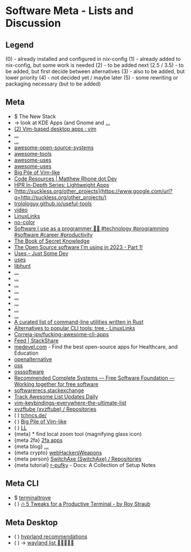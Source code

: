 # Software Meta - Lists and Discussion

## Legend

(0) - already installed and configured in nix-config
(1) - already added to nix-config, but some work is needed
(2) - to be added next
(2.5 / 3.5) - to be added, but first decide between alternatives
(3) - also to be added, but lower priority
(4) - not decided yet / maybe later
(5) - some rewriting or packaging necessary (but to be added)

## Meta

* $$$$$ The New Stack
* → look at KDE Apps (and Gnome and [...](https://www.xfce.org/projects)
* [(2) Vim-based desktop apps : vim](https://www.reddit.com/r/vim/comments/zacm9i/vimbased_desktop_apps/)
* [...](https://github.com/denisdubochevalier?tab=repositories)
* [...](https://github.com/samuela?tab=repositories)
* [awesome-open-source-systems](https://github.com/ishanvyas22/awesome-open-source-systems)
* [awesome-tools](https://github.com/kodsnack/awesome-tools)
* [awesome-uses](https://github.com/tvanantwerp/awesome-uses)
* [awesome-uses](https://github.com/wesbos/awesome-uses)
* [Big Pile of Vim-like](https://vim.reversed.top/)
* [Code Resources | Matthew Rhone dot Dev](https://matthewrhone.dev/resources/)
* [HPR In-Depth Series: Lightweight Apps](https://www.google.com/url?q=http://hackerpublicradio.org/series.php?id%3D11)
* [http://suckless.org/other_projects](https://www.google.com/url?q=http://suckless.org/other_projects/)
* [trolologuy.github.io/useful-tools](https://trolologuy.github.io/useful-tools/)
* [video](https://www.youtube.com/@AwesomeOpenSource)
* [LinuxLinks](https://www.linuxlinks.com/)
* [no-color](https://no-color.org/)
* [Software I use as a programmer 👩‍💻 #technology #programming #software #career #productivity](https://youtube.com/shorts/TBXZNx4S8vk?feature%3Dshare)
* [The Book of Secret Knowledge](https://github.com/trimstray/the-book-of-secret-knowledge)
* [The Open Source software I'm using in 2023 - Part 1!](https://www.youtube.com/watch?v%3DoLrwk07zZ0Y)
* [Uses - Just Some Dev](https://www.iamdeveloper.com/pages/uses/)
* [uses](https://uses.tech/)
* [libhunt](https://www.libhunt.com/)
* [...](https://alternativeto.net/software/anytype/?license%3Dopensource)
* [...](https://dev.to/anmolbaranwal/shortcut-to-find-open-source-projects-100x-faster-3lje)
* [...](https://dev.to/madza/19-github-repositories-every-developer-should-bookmark-13bd)
* [...](https://dev.to/opensauced/what-is-your-favorite-open-source-alternative-to-proprietary-software-fa2)
* [...](https://samwho.dev/numbers/)
* [...](https://t3n.de/news/kostenfreie-open-source-alternativen-anwendungen-finden-1596126/)
* [...](https://til.simonwillison.net/python/stdlib-cli-tools)
* [...](https://www.techradar.com/best/best-open-source-software)
* [A curated list of command-line utilities written in Rust](https://gist.github.com/sts10/daadbc2f403bdffad1b6d33aff016c0a)
* [Alternatives to popular CLI tools: tree - LinuxLinks](https://www.linuxlinks.com/alternatives-popular-cli-tools-tree/)
* [Correia-jpv/fucking-awesome-cli-apps](https://github.com/Correia-jpv/fucking-awesome-cli-apps)
* [Feed | StackShare](https://stackshare.io/feed)
* [medevel.com](https://medevel.com/) - Find the best open-source apps for Healthcare, and Education
* [openalternative](https://openalternative.co/)
* [oss](https://dev.to/opensauced/what-is-your-favorite-open-source-alternative-to-proprietary-software-fa2)
* [osssoftware](https://osssoftware.org/)
* [Recommended Complete Systems — Free Software Foundation — Working together for free software](https://www.fsf.org/resources/hw/systems)
* [softwarerecs.stackexchange](https://softwarerecs.stackexchange.com/)
* [Track Awesome List Updates Daily](https://www.trackawesomelist.com/)
* [vim-keybindings-everywhere-the-ultimate-list](https://github.com/erikw/vim-keybindings-everywhere-the-ultimate-list)
* [xvzftube (xvzftube) / Repositories](https://github.com/xvzftube?tab%3Drepositories)
* ( ) [tchncs.de/](https://tchncs.de/)
* ( ) [Big Pile of Vim-like](https://vim.reversed.top/)
* ( ) [LL](https://www.linuxlinks.com/)
* {meta} * find local zoom tool (magnifying glass icon)
* {meta 2fa} [2fa apps](https://2fa.directory/de/)
* {meta blog} [...](https://blog.osteele.com/2004/11/ides)
* {meta crypto} [webHackersWeapons](https://github.com/hahwul/WebHackersWeapons)
* {meta person} [SwitchAxe (SwitchAxe) / Repositories](https://github.com/SwitchAxe?tab%3Drepositories)
* {meta tutorial} [r-pufky](https://r-pufky.github.io/docs/index.html) - Docs: A Collection of Setup Notes

## Meta CLI

* $$$$$ [terminaltrove](https://terminaltrove.com/)
* ( ) [🔥 5 Tweaks for a Productive Terminal - by Roy Straub](https://www.codecraftr.nl/p/tweaks-for-productive-terminal)

## Meta Desktop

* ( ) [hyprland recommendations](https://wiki.hyprland.org/Useful-Utilities/)
* ( ) -> [wayland list ](https://arewewaylandyet.com/)
